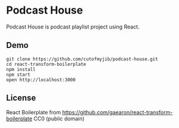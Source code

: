 Podcast House
=====================

Podcast House is podcast playlist project using React.

## Demo

```
git clone https://github.com/cutofmyjib/podcast-house.git
cd react-transform-boilerplate
npm install
npm start
open http://localhost:3000
```

## License
React Boilerplate from https://github.com/gaearon/react-transform-boilerplate
CC0 (public domain)
